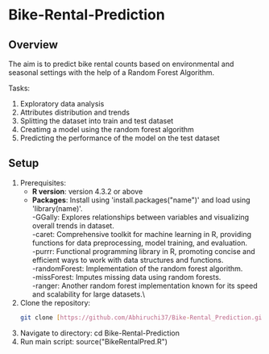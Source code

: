# Bike-Rental-Prediction
## Overview

The aim is to predict bike rental counts based on environmental and seasonal settings with the help of a Random Forest Algorithm.

Tasks:
1. Exploratory data analysis
2. Attributes distribution and trends
3. Splitting the dataset into train and test dataset
4. Creatimg a model using the random forest algorithm
5. Predicting the performance of the model on the test dataset

## Setup
1. Prerequisites:
   - **R version**:  version 4.3.2 or above
   - **Packages**: Install using 'install.packages("name")' and load using 'library(name)'.\
     -GGally: Explores relationships between variables and visualizing overall trends in dataset.\
     -caret: Comprehensive toolkit for machine learning in R, providing functions for data preprocessing, model training, and evaluation.\
     -purrr: Functional programming library in R, promoting concise and efficient ways to work with data structures and functions.\
     -randomForest: Implementation of the random forest algorithm.\
     -missForest: Imputes missing data using random forests.\
     -ranger: Another random forest implementation known for its speed and scalability for large datasets.\
2. Clone the repository:
   ```bash
   git clone [https://github.com/Abhiruchi37/Bike-Rental_Prediction.git]
3. Navigate to directory:
   cd Bike-Rental-Prediction
4. Run main script:
   source("BikeRentalPred.R")

   
